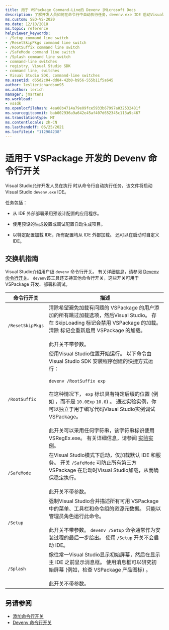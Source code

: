 ```yaml
---
title: 用于 VSPackage Command-Line的 Devenv |Microsoft Docs
description: 了解开发人员如何在命令行中自动执行任务，devenv.exe IDE 启动Visual Studio文件。
ms.custom: SEO-VS-2020
ms.date: 12/10/2018
ms.topic: reference
helpviewer_keywords:
- /Setup command line switch
- /ResetSkipPkgs command line switch
- /RootSuffix command line switch
- /SafeMode command line switch
- /Splash command line switch
- command-line switches
- registry, Visual Studio SDK
- command line, switches
- Visual Studio SDK, command-line switches
ms.assetid: d65d2c04-dd84-42b0-b956-555b11f5a645
author: leslierichardson95
ms.author: lerich
manager: jmartens
ms.workload:
- vssdk
ms.openlocfilehash: 4ea08b4714a79e09fce5933b67997a032532481f
ms.sourcegitcommit: bab002936a9a642e45af407d652345c113a9c467
ms.translationtype: MT
ms.contentlocale: zh-CN
ms.lasthandoff: 06/25/2021
ms.locfileid: "112904238"
---
```

# <a name="devenv-command-line-switches-for-vspackage-development"></a>适用于 VSPackage 开发的 Devenv 命令行开关

Visual Studio允许开发人员在执行 时从命令行自动执行任务，该文件将启动 Visual Studio `devenv.exe` IDE。

 任务包括：

- 从 IDE 外部部署采用预设计配置的应用程序。

- 使用预设的生成设置或调试配置自动生成项目。

- 以特定配置加载 IDE，所有配置均从 IDE 外部加载。 还可以在启动时自定义 IDE。

## <a name="guidelines-for-switches"></a>交换机指南

Visual Studio介绍用户级 `devenv` 命令行开关。 有关详细信息，请参阅 [Devenv 命令行开关](../ide/reference/devenv-command-line-switches.md)。 `devenv`该工具还支持其他命令行开关，这些开关可用于 VSPackage 开发、部署和调试。

| 命令行开关 | 描述 |
|---------------------| - |
| `/ResetSkipPkgs` | 清除希望避免加载有问题的 VSPackage 的用户添加的所有跳过加载选项，然后Visual Studio。 存在 SkipLoading 标记会禁用 VSPackage 的加载。 清除 标记会重新启用 VSPackage 的加载。<br /><br /> 此开关不带参数。 |
| `/RootSuffix` | 使用Visual Studio位置开始运行。 以下命令由 Visual Studio SDK 安装程序创建的快捷方式运行：<br /><br /> `devenv /RootSuffix exp`<br /><br /> 在这种情况下， `exp` 标识具有特定后缀的位置 (例如 ，而不是 `10.0Exp` `10.0`) 。 通过实验实例，你可以独立于用于编写代码Visual Studio实例调试 VSPackage。<br /><br /> 此开关可以采用任何字符串，该字符串标识使用 VSRegEx.exe。 有关详细信息，请参阅 [实验实例](../extensibility/the-experimental-instance.md)。 |
| `/SafeMode` | 在Visual Studio模式下启动，仅加载默认 IDE 和服务。 开关 `/SafeMode` 可防止所有第三方 VSPackage 在启动时Visual Studio加载，从而确保稳定执行。<br /><br /> 此开关不带参数。 |
| `/Setup` | 强制Visual Studio合并描述所有可用 VSPackage 中的菜单、工具栏和命令组的资源元数据。 只能以管理员角色运行此命令。 <br /><br /> 此开关不带参数。 `devenv /Setup` 命令通常作为安装过程的最后一步给出。 使用 `/Setup` 开关不会启动 IDE。|
| `/Splash` | 像往常一Visual Studio显示初始屏幕，然后在显示主 IDE 之前显示消息框。 使用消息框可以研究初始屏幕 (例如，检查 VSPackage 产品图标) 。<br /><br /> 此开关不带参数。 |

## <a name="see-also"></a>另请参阅

- [添加命令行开关](../extensibility/adding-command-line-switches.md)
- [Devenv 命令行开关](../ide/reference/devenv-command-line-switches.md)
